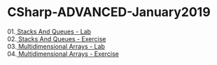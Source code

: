 # CSharp-ADVANCED-January2019
01.<a href="https://github.com/HristoShabanakov/CSharp-ADVANCED-January2019/tree/master/01.Stacks%20And%20Queues%20-%20Lab"> Stacks And Queues - Lab </a><br>
02.<a href="https://github.com/HristoShabanakov/CSharp-ADVANCED-January2019/tree/master/02.Stacks%20And%20Queues%20-%20Exercise"> Stacks And Queues - Exercise </a><br>
03.<a href="https://github.com/HristoShabanakov/CSharp-ADVANCED-January2019/tree/master/03.Multidimensional%20Arrays%20-%20Lab"> Multidimensional Arrays - Lab </a><br>
04.<a href="https://github.com/HristoShabanakov/CSharp-ADVANCED-January2019/tree/master/04.Multidimensional%20Arrays%20-%20Exercise"> Multidimensional Arrays - Exercise </a><br>
